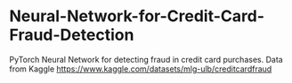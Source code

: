 # Neural-Network-for-Credit-Card-Fraud-Detection
PyTorch Neural Network for detecting fraud in credit card purchases.
Data from Kaggle
https://www.kaggle.com/datasets/mlg-ulb/creditcardfraud
